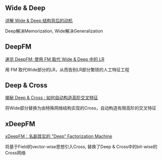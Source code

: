 ## Wide & Deep

[详解 Wide & Deep 结构背后的动机](https://zhuanlan.zhihu.com/p/53361519)

Deep解决Memorization, Wide解决Generalization

## DeepFM

[速览 DeepFM: 使用 FM 取代 Wide & Deep 中的 LR](https://zhuanlan.zhihu.com/p/57158486)

用 FM 取代Wide部分的LR，从而告别LR部分繁琐的人工特征工程

## Deep & Cross

[揭秘 Deep & Cross : 如何自动构造高阶交叉特征](https://zhuanlan.zhihu.com/p/55234968)

将Wide部分替换为由特殊网络结构实现的Cross，自动构造有限高阶的交叉特征

## xDeepFM

[xDeepFM：名副其实的 ”Deep” Factorization Machine](https://zhuanlan.zhihu.com/p/57162373)

将基于Field的vector-wise思想引入Cross, 替换了Deep & Cross中的bit-wise的Cross网络
